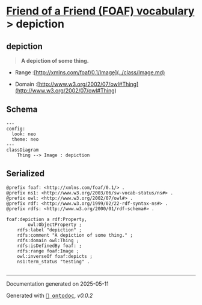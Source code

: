 # [Friend of a Friend (FOAF) vocabulary](../homepage.md) > depiction

## depiction

> **A depiction of some thing.**

- Range :[http://xmlns.com/foaf/0.1/Image](../class/Image.md)

- Domain :[http://www.w3.org/2002/07/owl#Thing](<http://www.w3.org/2002/07/owl#Thing>)

## Schema

```mermaid
---
config:
  look: neo
  theme: neo
---
classDiagram
    Thing --> Image : depiction
```

## Serialized

```ttl
@prefix foaf: <http://xmlns.com/foaf/0.1/> .
@prefix ns1: <http://www.w3.org/2003/06/sw-vocab-status/ns#> .
@prefix owl: <http://www.w3.org/2002/07/owl#> .
@prefix rdf: <http://www.w3.org/1999/02/22-rdf-syntax-ns#> .
@prefix rdfs: <http://www.w3.org/2000/01/rdf-schema#> .

foaf:depiction a rdf:Property,
        owl:ObjectProperty ;
    rdfs:label "depiction" ;
    rdfs:comment "A depiction of some thing." ;
    rdfs:domain owl:Thing ;
    rdfs:isDefinedBy foaf: ;
    rdfs:range foaf:Image ;
    owl:inverseOf foaf:depicts ;
    ns1:term_status "testing" .


```

---

Documentation generated on 2025-05-11

Generated with <kbd>[📑 ontodoc](https://github.com/StephaneBranly/ontodoc)</kbd>, *v0.0.2*